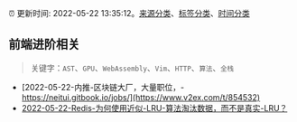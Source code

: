 :alarm_clock: 更新时间: 2022-05-22 13:35:12。[来源分类](../README.md)、[标签分类](../TAGS.md)、[时间分类](../TIMELINE.md)

## 前端进阶相关


> 关键字：`AST`、`GPU`、`WebAssembly`、`Vim`、`HTTP`、`算法`、`全栈`



- [2022-05-22-内推-区块链大厂，大量职位，-https://neitui.gitbook.io/jobs/](https://www.v2ex.com/t/854532) 
- [2022-05-22-Redis-为何使用近似-LRU-算法淘汰数据，而不是真实-LRU？](https://toutiao.io/k/7vw00no) 